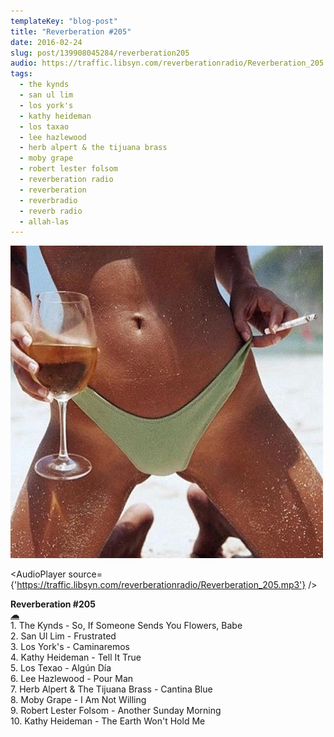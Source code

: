 ```yaml
---
templateKey: "blog-post"
title: "Reverberation #205"
date: 2016-02-24
slug: post/139908045284/reverberation205
audio: https://traffic.libsyn.com/reverberationradio/Reverberation_205.mp3
tags:
  - the kynds
  - san ul lim
  - los york's
  - kathy heideman
  - los taxao
  - lee hazlewood
  - herb alpert & the tijuana brass
  - moby grape
  - robert lester folsom
  - reverberation radio
  - reverberation
  - reverbradio
  - reverb radio
  - allah-las
---
```


![Reverberation #205](../images/e3e9e4cf42a653c234f0cfea3861b1114f2a0993336a475f9f2fee30e95d1d19.jpg)

<AudioPlayer source={'https://traffic.libsyn.com/reverberationradio/Reverberation_205.mp3'} />

<p><b>Reverberation #205<br /></b><b><a href="https://traffic.libsyn.com/reverberationradio/Reverberation_205.mp3">&#9729;</a><br /></b>1. The Kynds - So, If Someone Sends You Flowers, Babe<br />2. San Ul Lim - Frustrated<br />3. Los York's - Caminaremos<br />4. Kathy Heideman - Tell It True<br />5. Los Texao - Alg&uacute;n D&iacute;a<br />6. Lee Hazlewood - Pour Man<br />7. Herb Alpert &amp; The Tijuana Brass - Cantina Blue<br />8. Moby Grape - I Am Not Willing<br />9. Robert Lester Folsom - Another Sunday Morning<br />10. Kathy Heideman - The Earth Won't Hold Me<br /></p>
